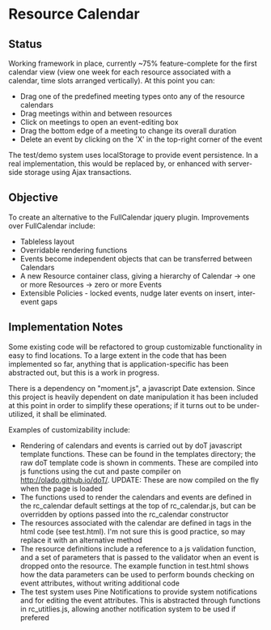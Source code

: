 # Resource Calendar

## Status
Working framework in place, currently ~75% feature-complete for the first calendar view (view one week for each
resource associated with a calendar, time slots arranged vertically). At this point you can:
* Drag one of the predefined meeting types onto any of the resource calendars
* Drag meetings within and between resources
* Click on meetings to open an event-editing box
* Drag the bottom edge of a meeting to change its overall duration
* Delete an event by clicking on the 'X' in the top-right corner of the event

The test/demo system uses localStorage to provide event persistence. In a real implementation, this would be
replaced by, or enhanced with server-side storage using Ajax transactions.


## Objective
To create an alternative to the FullCalendar jquery plugin. Improvements over FullCalendar include:
* Tableless layout
* Overridable rendering functions
* Events become independent objects that can be transferred between Calendars
* A new Resource container class, giving a hierarchy of Calendar -> one or more Resources -> zero or more Events
* Extensible Policies - locked events, nudge later events on insert, inter-event gaps

## Implementation Notes
Some existing code will be refactored to group customizable functionality in easy to find locations. To a large extent
in the code that has been implemented so far, anything that is application-specific has been abstracted out, but
this is a work in progress.

There is a dependency on "moment.js", a javascript Date extension. Since this project is heavily dependent on date
manipulation it has been included at this point in order to simplify these operations; if it turns out to be under-utilized,
it shall be eliminated.

Examples of customizability include:
* Rendering of calendars and events is carried out by doT javascript template functions. These can be found
in the templates directory; the raw doT template code is shown in comments. These are compiled into js functions using the
cut and paste compiler on http://olado.github.io/doT/. UPDATE: These are now compiled on the fly when the page is loaded
* The functions used to render the calendars and events are defined in the rc_calendar default settings at the
top of rc_calendar.js, but can be overridden by options passed into the rc_calendar constructor
* The resources associated with the calendar are defined in <resource> tags in the html code (see test.html). I'm not
sure this is good practice, so may replace it with an alternative method
* The resource definitions include a reference to a js validation function, and a set of parameters that is passed to the
validator when an event is dropped onto the resource. The example function in test.html shows how the data parameters can
be used to perform bounds checking on event attributes, without writing additional code
* The test system uses Pine Notifications to provide system notifications and for editing the event attributes.
This is abstracted through functions in rc_utitlies.js, allowing another notification system to be used if prefered
